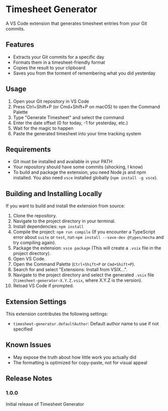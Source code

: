 # Timesheet Generator

A VS Code extension that generates timesheet entries from your Git commits.

## Features

- Extracts your Git commits for a specific day
- Formats them in a timesheet-friendly format
- Copies the result to your clipboard
- Saves you from the torment of remembering what you did yesterday

## Usage

1. Open your Git repository in VS Code
2. Press Ctrl+Shift+P (or Cmd+Shift+P on macOS) to open the Command Palette
3. Type "Generate Timesheet" and select the command
4. Enter the date offset (0 for today, -1 for yesterday, etc.)
5. Wait for the magic to happen
6. Paste the generated timesheet into your time tracking system

## Requirements

- Git must be installed and available in your PATH
- Your repository should have some commits (shocking, I know)
- To build and package the extension, you need Node.js and npm installed. You also need `vsce` installed globally (`npm install -g vsce`).

## Building and Installing Locally

If you want to build and install the extension from source:

1. Clone the repository.
2. Navigate to the project directory in your terminal.
3. Install dependencies: `npm install`
4. Compile the project: `npm run compile` (If you encounter a TypeScript error about `suite` or `test`, run `npm install --save-dev @types/mocha` and try compiling again).
5. Package the extension: `vsce package` (This will create a `.vsix` file in the project directory).
6. Open VS Code.
7. Open the Command Palette (`Ctrl+Shift+P` or `Cmd+Shift+P`).
8. Search for and select "Extensions: Install from VSIX...".
9. Navigate to the project directory and select the generated `.vsix` file (`timesheet-generator-X.Y.Z.vsix`, where X.Y.Z is the version).
10. Reload VS Code if prompted.

## Extension Settings

This extension contributes the following settings:

* `timesheet-generator.defaultAuthor`: Default author name to use if not specified

## Known Issues

- May expose the truth about how little work you actually did
- The formatting is optimized for copy-paste, not for visual appeal

## Release Notes

### 1.0.0

Initial release of Timesheet Generator
